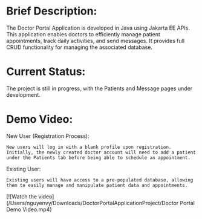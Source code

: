 # Brief Description:
The Doctor Portal Application is developed in Java using Jakarta EE APIs. This application enables doctors to efficiently manage patient appointments, track daily activities, and send messages. It provides full CRUD functionality for managing the associated database.

# Current Status:
The project is still in progress, with the Patients and Message pages under development.

# Demo Video:
New User (Registration Process):

    New users will log in with a blank profile upon registration.
    Initially, the newly created doctor account will need to add a patient under the Patients tab before being able to schedule an appointment.

Existing User:

    Existing users will have access to a pre-populated database, allowing them to easily manage and manipulate patient data and appointments.

[![Watch the video](/Users/nguyenvy/Downloads/DoctorPortalApplicationProject/Doctor Portal Demo Video.mp4)
